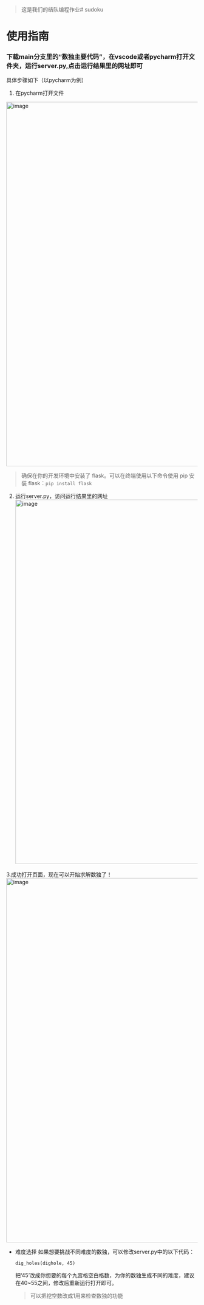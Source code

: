 > 这是我们的结队编程作业# sudoku
# 使用指南
### 下载main分支里的“数独主要代码”，在vscode或者pycharm打开文件夹，运行server.py,点击运行结果里的网址即可
具体步骤如下（以pycharm为例）

1. 在pycharm打开文件
   
<img width="960" alt="image" src="https://github.com/shoppingaaa/sudoku/assets/143972767/193ca3f0-2d07-42c1-83af-0d5b903e7734">

> 确保在你的开发环境中安装了 flask。可以在终端使用以下命令使用 pip 安装 flask：`pip install flask`

2. 运行server.py，访问运行结果里的网址
   <img width="960" alt="image" src="https://github.com/shoppingaaa/sudoku/assets/143972767/d33ad97e-cf06-47ff-979d-c1ad4566d73e">

3.成功打开页面，现在可以开始求解数独了！
  <img width="960" alt="image" src="https://github.com/shoppingaaa/sudoku/assets/143972767/2826c09f-1587-4b23-963c-85b795d4256e">

- 难度选择
  如果想要挑战不同难度的数独，可以修改server.py中的以下代码：
  
  `dig_holes(dighole, 45)`
  
  把‘45’改成你想要的每个九宫格空白格数，为你的数独生成不同的难度，建议在40~55之间，修改后重新运行打开即可。
  
  > 可以把挖空数改成1用来检查数独的功能
  

   
